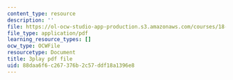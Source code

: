 ```yaml
---
content_type: resource
description: ''
file: https://ol-ocw-studio-app-production.s3.amazonaws.com/courses/18-01sc-single-variable-calculus-fall-2010/88daa6f6c267376b2c57ddf18a1396e8_jBkXbAgMj6s.pdf
file_type: application/pdf
learning_resource_types: []
ocw_type: OCWFile
resourcetype: Document
title: 3play pdf file
uid: 88daa6f6-c267-376b-2c57-ddf18a1396e8
---
```

